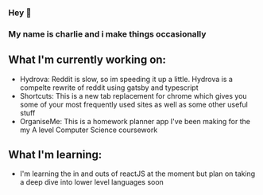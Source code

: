 ### Hey 👋

### My name is charlie and i make things occasionally

## What I'm currently working on:
- Hydrova: Reddit is slow, so im speeding it up a little. Hydrova is a compelte rewrite of reddit using gatsby and typescript
- Shortcuts: This is a new tab replacement for chrome which gives you some of your most frequently used sites as well as some other useful stuff
- OrganiseMe: This is a homework planner app I've been making for the my A level Computer Science coursework
## What I'm learning:
- I'm learning the in and outs of reactJS at the moment but plan on taking a deep dive into lower level languages soon
